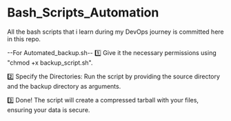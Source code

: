 # Bash_Scripts_Automation
All the bash scripts that i learn during my DevOps journey is committed here in this repo.

--For Automated_backup.sh--
1️⃣ Give it the necessary permissions using "chmod +x backup_script.sh". 

2️⃣ Specify the Directories: Run the script by providing the source directory and the backup directory as arguments. 

3️⃣ Done! The script will create a compressed tarball with your files, ensuring your data is secure.
